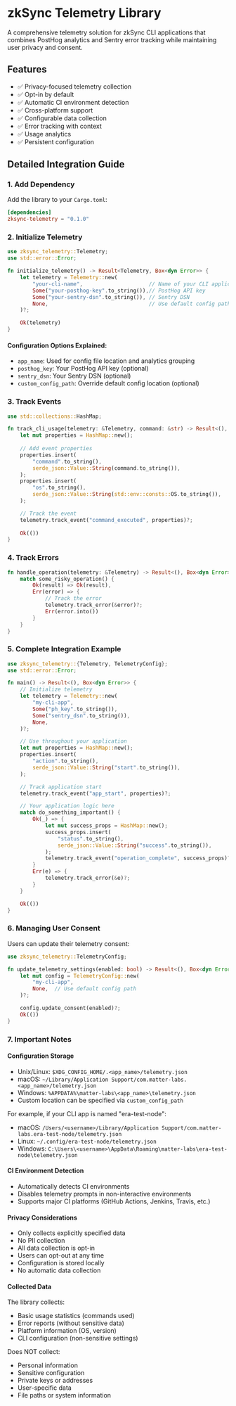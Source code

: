 # zkSync Telemetry Library

A comprehensive telemetry solution for zkSync CLI applications that combines PostHog analytics and Sentry error tracking while maintaining user privacy and consent.

## Features

- ✅ Privacy-focused telemetry collection
- ✅ Opt-in by default
- ✅ Automatic CI environment detection
- ✅ Cross-platform support
- ✅ Configurable data collection
- ✅ Error tracking with context
- ✅ Usage analytics
- ✅ Persistent configuration

## Detailed Integration Guide

### 1. Add Dependency

Add the library to your `Cargo.toml`:
```toml
[dependencies]
zksync-telemetry = "0.1.0"
```

### 2. Initialize Telemetry

```rust
use zksync_telemetry::Telemetry;
use std::error::Error;

fn initialize_telemetry() -> Result<Telemetry, Box<dyn Error>> {
    let telemetry = Telemetry::new(
        "your-cli-name",                     // Name of your CLI application
        Some("your-posthog-key".to_string()),// PostHog API key
        Some("your-sentry-dsn".to_string()), // Sentry DSN
        None,                                // Use default config path
    )?;

    Ok(telemetry)
}
```

#### Configuration Options Explained:
- `app_name`: Used for config file location and analytics grouping
- `posthog_key`: Your PostHog API key (optional)
- `sentry_dsn`: Your Sentry DSN (optional)
- `custom_config_path`: Override default config location (optional)

### 3. Track Events

```rust
use std::collections::HashMap;

fn track_cli_usage(telemetry: &Telemetry, command: &str) -> Result<(), Box<dyn Error>> {
    let mut properties = HashMap::new();
    
    // Add event properties
    properties.insert(
        "command".to_string(),
        serde_json::Value::String(command.to_string()),
    );
    properties.insert(
        "os".to_string(),
        serde_json::Value::String(std::env::consts::OS.to_string()),
    );

    // Track the event
    telemetry.track_event("command_executed", properties)?;
    
    Ok(())
}
```

### 4. Track Errors

```rust
fn handle_operation(telemetry: &Telemetry) -> Result<(), Box<dyn Error>> {
    match some_risky_operation() {
        Ok(result) => Ok(result),
        Err(error) => {
            // Track the error
            telemetry.track_error(&error)?;
            Err(error.into())
        }
    }
}
```

### 5. Complete Integration Example

```rust
use zksync_telemetry::{Telemetry, TelemetryConfig};
use std::error::Error;

fn main() -> Result<(), Box<dyn Error>> {
    // Initialize telemetry
    let telemetry = Telemetry::new(
        "my-cli-app",
        Some("ph_key".to_string()),
        Some("sentry_dsn".to_string()),
        None,
    )?;

    // Use throughout your application
    let mut properties = HashMap::new();
    properties.insert(
        "action".to_string(),
        serde_json::Value::String("start".to_string()),
    );

    // Track application start
    telemetry.track_event("app_start", properties)?;

    // Your application logic here
    match do_something_important() {
        Ok(_) => {
            let mut success_props = HashMap::new();
            success_props.insert(
                "status".to_string(),
                serde_json::Value::String("success".to_string()),
            );
            telemetry.track_event("operation_complete", success_props)?;
        }
        Err(e) => {
            telemetry.track_error(&e)?;
        }
    }

    Ok(())
}
```

### 6. Managing User Consent

Users can update their telemetry consent:

```rust
use zksync_telemetry::TelemetryConfig;

fn update_telemetry_settings(enabled: bool) -> Result<(), Box<dyn Error>> {
    let mut config = TelemetryConfig::new(
        "my-cli-app",
        None,  // Use default config path
    )?;

    config.update_consent(enabled)?;
    Ok(())
}
```

### 7. Important Notes

#### Configuration Storage
- Unix/Linux: `$XDG_CONFIG_HOME/.<app_name>/telemetry.json`
- macOS: `~/Library/Application Support/com.matter-labs.<app_name>/telemetry.json`
- Windows: `%APPDATA%\matter-labs\<app_name>\telemetry.json`
- Custom location can be specified via `custom_config_path`

For example, if your CLI app is named "era-test-node":
- macOS: `/Users/<username>/Library/Application Support/com.matter-labs.era-test-node/telemetry.json`
- Linux: `~/.config/era-test-node/telemetry.json`
- Windows: `C:\Users\<username>\AppData\Roaming\matter-labs\era-test-node\telemetry.json`

#### CI Environment Detection
- Automatically detects CI environments
- Disables telemetry prompts in non-interactive environments
- Supports major CI platforms (GitHub Actions, Jenkins, Travis, etc.)

#### Privacy Considerations
- Only collects explicitly specified data
- No PII collection
- All data collection is opt-in
- Users can opt-out at any time
- Configuration is stored locally
- No automatic data collection

#### Collected Data
The library collects:
- Basic usage statistics (commands used)
- Error reports (without sensitive data)
- Platform information (OS, version)
- CLI configuration (non-sensitive settings)

Does NOT collect:
- Personal information
- Sensitive configuration
- Private keys or addresses
- User-specific data
- File paths or system information

